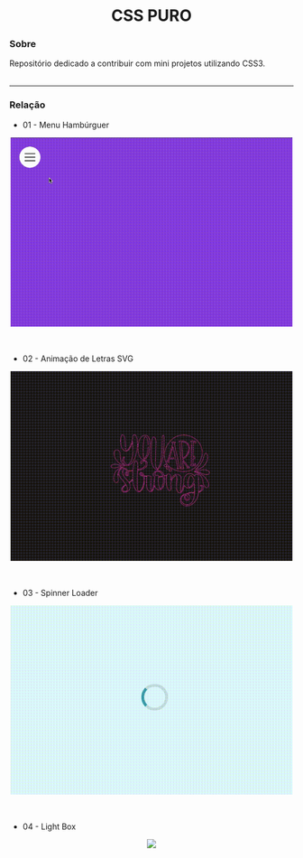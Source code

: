 <h1 align="center"> <strong> CSS PURO </strong></h1>

### Sobre

Repositório dedicado a contribuir com mini projetos utilizando CSS3. <br><br>


---

### Relação

- 01 - Menu Hambúrguer 
<p align="center">
  <img width= '500' src="gifs/01menuhamburguer.gif">
</p><br>

- 02 - Animação de Letras SVG
<p align="center">
  <img width= '500' src="gifs/02letrassvg.gif">
</p><br>

- 03 - Spinner Loader
<p align="center">
  <img width= '500' src="gifs/03loader.gif">
</p><br>

- 04 - Light Box
<p align="center">
  <img width= '500' src="gifs/04lightbox.gif">
</p><br>